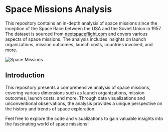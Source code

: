 # Space Missions Analysis

This repository contains an in-depth analysis of space missions since the inception of the Space Race between the USA and the Soviet Union in 1957. The dataset is sourced from [nextspaceflight.com](https://nextspaceflight.com/launches/past/?page=1) and covers various aspects of space missions. The analysis includes insights on launch organizations, mission outcomes, launch costs, countries involved, and more.

![Space Missions](https://i.imgur.com/9hLRsjZ.jpg)

## Introduction

This repository presents a comprehensive analysis of space missions, covering various dimensions such as launch organizations, mission outcomes, launch costs, and more. Through data visualizations and unconventional observations, the analysis provides a unique perspective on the history and trends of space exploration.

Feel free to explore the code and visualizations to gain valuable insights into the fascinating world of space missions!
